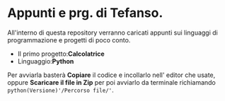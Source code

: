 # Appunti e prg. di Tefanso.
<p>
All'interno di questa repository verranno caricati appunti sui linguaggi di programmazione e progetti di poco conto.
  
  <ul>
<li>Il primo progetto:<b>Calcolatrice</li></b>
<li>Linguaggio:<b>Python</br></b></li>
  </ul>
Per avviarla basterà <b>Copiare</b> il codice e incollarlo nell' editor che usate, oppure <b>Scaricare il file in Zip</b> per poi avviarlo da terminale richiamando <code>python(Versione)'/Percorso file/'</code>.
  </p></h6></br>

